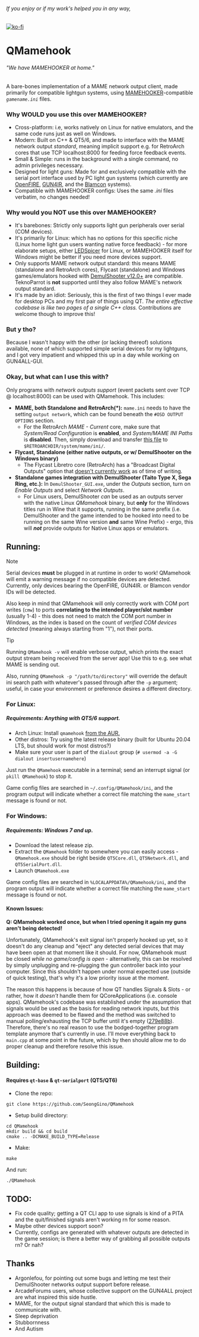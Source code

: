 ###### If you enjoy or if my work's helped you in any way,
[![ko-fi](https://ko-fi.com/img/githubbutton_sm.svg)](https://ko-fi.com/Z8Z5NNXWL)
# QMamehook
###### "We have MAMEHOOKER at home." 

A bare-bones implementation of a MAME network output client, made primarily for compatible lightgun systems, using [MAMEHOOKER](https://dragonking.arcadecontrols.com/static.php?page=aboutmamehooker)-compatible *`gamename.ini`* files.

### Why WOULD you use this over MAMEHOOKER?
 - Cross-platform: i.e, works natively on Linux for native emulators, and the same code runs just as well on Windows.
 - Modern: Built on C++ & QT5/6, and made to interface with the MAME network output *standard*, meaning implicit support e.g. for RetroArch cores that use TCP localhost:8000 for feeding force feedback events.
 - Small & Simple: runs in the background with a single command, no admin privileges necessary.
 - Designed for light guns: Made for and exclusively compatible with the serial port interface used by PC light gun systems (which currently are [OpenFIRE](https://github.com/TeamOpenFIRE/OpenFIRE-Firmware), [GUN4IR](https://forum.arcadecontrols.com/index.php/topic,161189.0.html), and the [Blamcon](https://blamcon.com/) systems).
 - Compatible with MAMEHOOKER configs: Uses the same *.ini* files verbatim, no changes needed!

### Why would you NOT use this over MAMEHOOKER?
 - It's barebones: Strictly only supports light gun peripherals over serial (COM devices).
 - It's primarily for Linux: which has no options for this specific niche (Linux home light gun users wanting native force feedback) - for more elaborate setups, either [LEDSpicer](https://github.com/meduzapat/LEDSpicer) for Linux, or MAMEHOOKER itself for Windows might be better if you need more devices support.
 - Only supports MAME network output standard: this means MAME (standalone and RetroArch cores), Flycast (standalone) and Windows games/emulators hooked with [DemulShooter v12.0+](https://github.com/argonlefou/DemulShooter/releases/tag/v12.0) are compatible. TeknoParrot is **not** supported until they also follow MAME's network output standard.
 - It's made by an idiot: Seriously, this is the first of two things I ever made for desktop PCs and my first pair of things using QT. *The entire effective codebase is like two pages of a single C++ class.* Contributions are welcome though to improve this!

### But y tho?
Because I wasn't happy with the other (or lacking thereof) solutions available, none of which supported simple serial devices for my lightguns, and I got very impatient and whipped this up in a day while working on GUN4ALL-GUI.

### Okay, but what can I use this with?
Only programs with *network outputs support* (event packets sent over TCP @ localhost:8000) can be used with QMamehook. This includes:
 - **MAME, both Standalone and RetroArch(*):** `mame.ini` needs to have the setting `output network`, which can be found beneath the `#OSD OUTPUT OPTIONS` section.
   - For the RetroArch *MAME - Current* core, make sure that *System/Read Configuration* is **enabled**, and *System/MAME INI Paths* is **disabled**. Then, simply download and transfer [this file](https://gist.githubusercontent.com/SeongGino/ae60206d7a6ae3704f8d416c21221d0a/raw/5a33cbf57364e17a6ed81b746edbf99c4cd8404e/mame.ini) to `$RETROARCHDIR/system/mame/ini/`.
 - **Flycast, Standalone (either native outputs, or w/ DemulShooter on the Windows binary)**
   - The Flycast Libretro core (RetroArch) has a "Broadcast Digital Outputs" option that [doesn't currently work](https://github.com/libretro/flycast/issues/1189) as of time of writing.
 - **Standalone games integration with DemulShooter (Taito Type X, Sega Ring, etc.):** In `DemulShooter_GUI.exe`, under the *Outputs* section, turn on *Enable Outputs* and select *Network Outputs*.
   - For Linux users, DemulShooter *can* be used as an outputs server with the native Linux *QMamehook* binary, but **only** for the Windows titles run in Wine that it supports, running in the same prefix (i.e. DemulShooter and the game intended to be hooked into need to be running on the same Wine version **and** same Wine Prefix) - ergo, this will ***not*** provide outputs for Native Linux apps or emulators.

## Running:
> [!NOTE]
> Serial devices **must** be plugged in at runtime in order to work! QMamehook will emit a warning message if no compatible devices are detected. Currently, only devices bearing the OpenFIRE, GUN4IR. or Blamcon vendor IDs will be detected.
>
> Also keep in mind that QMamehook will only correctly work with COM port writes (`cmw`) to ports **correlating to the intended player/slot number** (usually 1-4) - this does not need to match the COM port number in Windows, as the index is based on the count of *verified COM devices detected* (meaning always starting from "1"), not their ports.

> [!TIP]
> Running `QMamehook -v` will enable verbose output, which prints the exact output stream being received from the server app! Use this to e.g. see what MAME is sending out.
>
> Also, running `QMamehook -p "/path/to/directory"` will override the default ini search path with whatever's passed through after the `-p` argument; useful, in case your environment or preference desires a different directory.
### For Linux:
##### Requirements: Anything with QT5/6 support.
 - Arch Linux: Install `qmamehook` [from the AUR.](https://aur.archlinux.org/packages/qmamehook)
 - Other distros: Try using the latest release binary (built for Ubuntu 20.04 LTS, but should work for most distros?)
 - Make sure your user is part of the `dialout` group (`# usermod -a -G dialout insertusernamehere`)

Just run the `QMamehook` executable in a terminal; send an interrupt signal (or `pkill QMamehook`) to stop it.

Game config files are searched in `~/.config/QMamehook/ini`, and the program output will indicate whether a correct file matching the `mame_start` message is found or not.
### For Windows:
##### Requirements: Windows 7 and up.
 - Download the latest release zip.
 - Extract the `QMamehook` folder to somewhere you can easily access - `QMamehook.exe` should be right beside `QT5Core.dll`, `QT5Network.dll`, and `QT5SerialPort.dll`.
 - Launch `QMamehook.exe`

Game config files are searched in `%LOCALAPPDATA%/QMamehook/ini`, and the program output will indicate whether a correct file matching the `mame_start` message is found or not.

#### Known Issues:

**Q: QMamehook worked once, but when I tried opening it again my guns aren't being detected!**

Unfortunately, QMamehook's exit signal isn't properly hooked up yet, so it doesn't do any cleanup and "eject" any detected serial devices that may have been open at that moment like it should. For now, QMamehook must be closed *while no game/config is open* - alternatively, this can be resolved by simply unplugging and re-plugging the gun controller back into your computer. Since this shouldn't happen under normal expected use (outside of quick testing), that's why it's a low priority issue at the moment.

The reason this happens is because of how QT handles Signals & Slots - or rather, how it *doesn't* handle them for QCoreApplications (i.e. console apps). QMamehook's codebase was established under the assumption that signals would be used as the basis for reading network inputs, but this approach was deemed to be flawed and the method was switched to manual polling/exhausting the TCP buffer until it's empty ([279e88b](https://github.com/SeongGino/QMamehook/commit/279e88b8e5589abff8a868ee548883bb46317e36)). Therefore, there's no real reason to use the bodged-together program template anymore that's currently in use. I'll move everything back to `main.cpp` at some point in the future, which by then should allow me to do proper cleanup and therefore resolve this issue.

## Building:
#### Requires `qt-base` & `qt-serialport` (QT5/QT6)
 - Clone the repo:
  ```
  git clone https://github.com/SeongGino/QMamehook
  ```
 - Setup build directory:
  ```
  cd QMamehook
  mkdir build && cd build
  cmake .. -DCMAKE_BUILD_TYPE=Release
  ```
 - Make:
  ```
  make
  ```
And run:
  ```
  ./QMamehook
  ```

## TODO:
 - Fix code quality; getting a QT CLI app to use signals is kind of a PITA and the quit/finished signals aren't working rn for some reason.
 - Maybe other devices support soon?
 - Currently, configs are generated with whatever outputs are detected in the game session; is there a better way of grabbing all possible outputs rn? Or nah?

## Thanks
 - Argonlefou, for pointing out some bugs and letting me test their DemulShooter networks output support before release.
 - ArcadeForums users, whose collective support on the GUN4ALL project are what inspired this side hustle.
 - MAME, for the output signal standard that which this is made to communicate with.
 - Sleep deprivation
 - Stubbornness
 - And Autism
